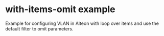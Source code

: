 
# with-items-omit example
Example for configuring VLAN in Alteon with loop over items and use the default filter to omit parameters.
